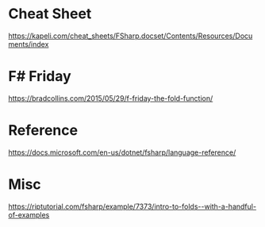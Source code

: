# Cheat Sheet
https://kapeli.com/cheat_sheets/FSharp.docset/Contents/Resources/Documents/index

# F# Friday
https://bradcollins.com/2015/05/29/f-friday-the-fold-function/

# Reference
https://docs.microsoft.com/en-us/dotnet/fsharp/language-reference/

# Misc
https://riptutorial.com/fsharp/example/7373/intro-to-folds--with-a-handful-of-examples